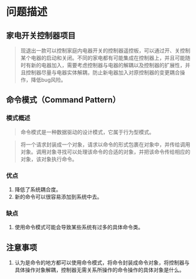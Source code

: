 # 问题描述

## 家电开关控制器项目

> 现退出一款可以控制家庭内电器开关的控制器遥控板，可以通过开、关控制某个电器的启动和关闭。不同的家电都有可能集成在控制器上，并且可能随时有新的电器加入，需要考虑控制器与电器的解耦以及控制器的扩展性，并且控制器尽量与电器实体解耦，防止新电器加入对原控制器的变更耦合操作，降低bug风险。

## 命令模式（Command Pattern）

### 模式概述

> 命令模式是一种数据驱动的设计模式，它属于行为型模式。

> 将一个请求封装成一个对象，请求以命令的形式包裹在对象中，并传给调用对象。调用对象寻找可以处理该命令的合适的对象，并把该命令传给相应的对象，该对象执行命令。

### 优点
1. 降低了系统耦合度。
2. 新的命令可以很容易添加到系统中去。

### 缺点
1. 使用命令模式可能会导致某些系统有过多的具体命令类。

## 注意事项
1. 认为是命令的地方都可以使用命令模式，将命令封装成命令对象，将控制器与具体操作对象解耦，控制器无需关系所操作的命令操作的具体对象是什么。
